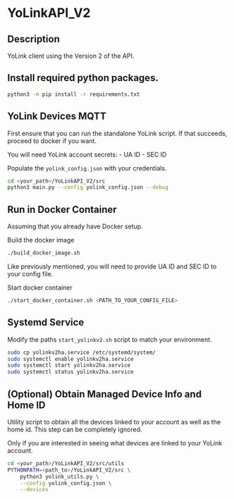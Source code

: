 # YoLinkAPI_V2

## Description

YoLink client using the Version 2 of the API.

## Install required python packages.

```bash
python3 -m pip install -r requirements.txt
```

## YoLink Devices MQTT

First ensure that you can run the standalone YoLink script.
If that succeeds, proceed to docker if you want.

You will need YoLink account secrets:
    - UA ID
    - SEC ID

Populate the `yolink_config.json` with your credentials.

```bash
cd <your_path>/YoLinkAPI_V2/src
python3 main.py --config yolink_config.json --debug
```

## Run in Docker Container

Assuming that you already have Docker setup.

Build the docker image
```bash
./build_docker_image.sh
```

Like previously mentioned, you will need to provide
UA ID and SEC ID to your config file.

Start docker container
```bash
./start_docker_container.sh <PATH_TO_YOUR_CONFIG_FILE>
```

## Systemd Service

Modify the paths `start_yolinkv2.sh` script to match your environment.

```bash
sudo cp yolinkv2ha.service /etc/systemd/system/
sudo systemctl enable yolinkv2ha.service
sudo systemctl start yolinkv2ha.service
sudo systemctl status yolinkv2ha.service
```

## (Optional) Obtain Managed Device Info and Home ID

Utility script to obtain all the devices linked
to your account as well as the home id.
This step can be completely ignored.

Only if you are interested in seeing what devices
are linked to your YoLink account.

```bash
cd <your_path>/YoLinkAPI_V2/src/utils
PYTHONPATH=<path_to>/YoLinkAPI_V2/src \
    python3 yolink_utils.py \
    --config yolink_config.json \
    --devices
```